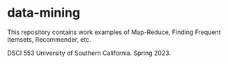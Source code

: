 # data-mining
 This repository contains work examples of Map-Reduce, Finding Frequent Itemsets, Recommender, etc.
 
 DSCI 553 University of Southern California. Spring 2023.

